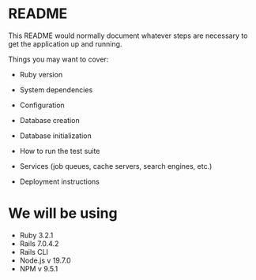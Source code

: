 # README

This README would normally document whatever steps are necessary to get the
application up and running.

Things you may want to cover:

* Ruby version

* System dependencies

* Configuration

* Database creation

* Database initialization

* How to run the test suite

* Services (job queues, cache servers, search engines, etc.)

* Deployment instructions

# We will be using 
* Ruby 3.2.1
* Rails 7.0.4.2
* Rails CLI
* Node.js v 19.7.0
* NPM v 9.5.1